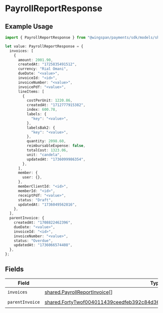 # PayrollReportResponse

## Example Usage

```typescript
import { PayrollReportResponse } from "@wingspan/payments/sdk/models/shared";

let value: PayrollReportResponse = {
  invoices: [
    {
      amount: 2001.90,
      createdAt: "1725835491512",
      currency: "Rial Omani",
      dueDate: "<value>",
      invoiceId: "<id>",
      invoiceNumber: "<value>",
      invoicePdf: "<value>",
      lineItems: [
        {
          costPerUnit: 1220.86,
          createdAt: "1712777915382",
          index: 600.78,
          labels: {
            "key": "<value>",
          },
          labelsBak2: {
            "key": "<value>",
          },
          quantity: 2098.60,
          reimbursableExpense: false,
          totalCost: 1323.06,
          unit: "candela",
          updatedAt: "1736099986354",
        },
      ],
      member: {
        user: {},
      },
      memberClientId: "<id>",
      memberId: "<id>",
      receiptPdf: "<value>",
      status: "Draft",
      updatedAt: "1736049562816",
    },
  ],
  parentInvoice: {
    createdAt: "1708822462396",
    dueDate: "<value>",
    invoiceId: "<id>",
    invoiceNumber: "<value>",
    status: "Overdue",
    updatedAt: "1736066574408",
  },
};
```

## Fields

| Field                                                                                                                                                                                 | Type                                                                                                                                                                                  | Required                                                                                                                                                                              | Description                                                                                                                                                                           |
| ------------------------------------------------------------------------------------------------------------------------------------------------------------------------------------- | ------------------------------------------------------------------------------------------------------------------------------------------------------------------------------------- | ------------------------------------------------------------------------------------------------------------------------------------------------------------------------------------- | ------------------------------------------------------------------------------------------------------------------------------------------------------------------------------------- |
| `invoices`                                                                                                                                                                            | [shared.PayrollReportInvoice](../../../sdk/models/shared/payrollreportinvoice.md)[]                                                                                                   | :heavy_check_mark:                                                                                                                                                                    | N/A                                                                                                                                                                                   |
| `parentInvoice`                                                                                                                                                                       | [shared.FortyTwof004011439ceedfeb392c84d36ad40443a5a0446d1efa02369c56e930a1c07](../../../sdk/models/shared/fortytwof004011439ceedfeb392c84d36ad40443a5a0446d1efa02369c56e930a1c07.md) | :heavy_check_mark:                                                                                                                                                                    | N/A                                                                                                                                                                                   |